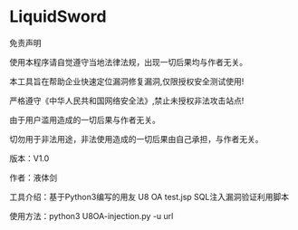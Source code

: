 # LiquidSword
免责声明

使用本程序请自觉遵守当地法律法规，出现一切后果均与作者无关。

本工具旨在帮助企业快速定位漏洞修复漏洞,仅限授权安全测试使用!

严格遵守《中华人民共和国网络安全法》,禁止未授权非法攻击站点!

由于用户滥用造成的一切后果与作者无关。

切勿用于非法用途，非法使用造成的一切后果由自己承担，与作者无关。

版本：V1.0

作者：液体剑

工具介绍：基于Python3编写的用友 U8 OA test.jsp SQL注入漏洞验证利用脚本

使用方法：python3 U8OA-injection.py -u url

